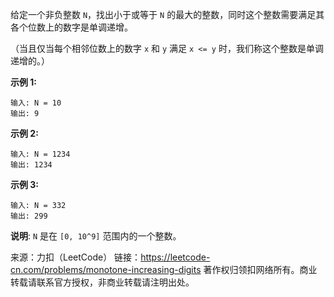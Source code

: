 给定一个非负整数 ```N```，找出小于或等于 ```N``` 的最大的整数，同时这个整数需要满足其各个位数上的数字是单调递增。

（当且仅当每个相邻位数上的数字 ```x``` 和 ```y``` 满足 ```x <= y``` 时，我们称这个整数是单调递增的。）

**示例 1:**
```
输入: N = 10
输出: 9
```
**示例 2:**
```
输入: N = 1234
输出: 1234
```
**示例 3:**
```
输入: N = 332
输出: 299
```
**说明**: ```N``` 是在 ```[0, 10^9]``` 范围内的一个整数。

来源：力扣（LeetCode）
链接：https://leetcode-cn.com/problems/monotone-increasing-digits
著作权归领扣网络所有。商业转载请联系官方授权，非商业转载请注明出处。
